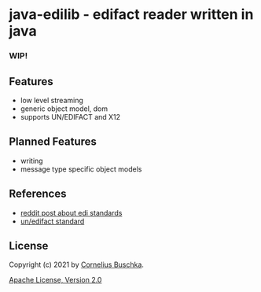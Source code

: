 # java-edilib - edifact reader written in java

### WIP!

## Features

* low level streaming
* generic object model, dom
* supports UN/EDIFACT and X12

## Planned Features

* writing
* message type specific object models

## References
* [reddit post about edi standards](https://www.reddit.com/r/edi/comments/3aazdc/eli5_edi/)
* [un/edifact standard](https://unece.org/trade/uncefact/introducing-unedifact)

## License

Copyright (c) 2021 by [Cornelius Buschka](https://github.com/cbuschka).

[Apache License, Version 2.0](./license.txt)

